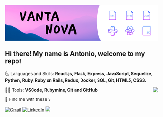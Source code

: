 <img align="center" src="https://github.com/vantanova/vantanova/blob/main/GitBanner.png?raw=true"/>


## Hi there! My name is Antonio, welcome to my repo! 

🌜 Languages and Skills: **React.js, Flask, Express, JavaScript, Sequelize, Python, Ruby, Ruby on Rails, Redux, Docker, SQL, Git, HTML5, CSS3.**

<a href="https://github.com/anuraghazra/github-readme-stats">
  <img align="right" src="https://github-readme-stats.vercel.app/api?username=vantanova&hide=contribs&show_icons=true&theme=radical" />
</a>

👩‍💻 Tools: **VSCode, Rubymine, Git and GitHub.** 





👋 Find me with these ⤵️


[![Gmail](https://img.shields.io/badge/-gmail-%23D14836?style=for-the-badge&logo=Gmail&logoColor=white)](mailto:antonio.aguilar@gmail.com)
[![LinkedIn](https://img.shields.io/badge/LinkedIn-0077B5?style=for-the-badge&logo=linkedin&logoColor=white)](https://www.linkedin.com/in/antonio-aguilar-2b99a21b3/)
<a href="https://vantanova.com/#" target="_blank">
<img src="https://img.shields.io/badge/My_Portfolio-FF5722?style=for-the-badge&logo=rss&logoColor=white" />
</a>


